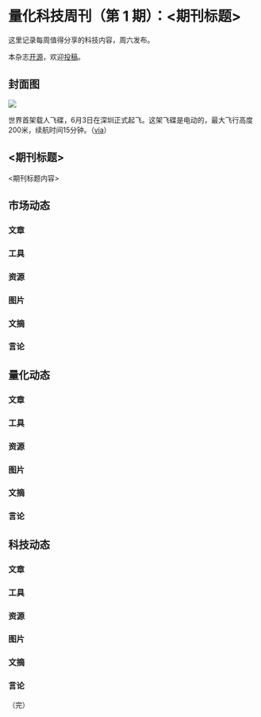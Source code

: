 # 量化科技周刊（第 1 期）：<期刊标题>

这里记录每周值得分享的科技内容，周六发布。

本杂志[开源](https://github.com/Midtown-Innovation/quantech-weekly.git)，欢迎[投稿](https://github.com/Midtown-Innovation/quantech-weekly/issues)。

## 封面图

![](https://cdn.beekka.com/blogimg/asset/202306/bg2023060502.webp)

世界首架载人飞碟，6月3日在深圳正式起飞。这架飞碟是电动的，最大飞行高度200米，续航时间15分钟。（[via](https://www.sohu.com/a/681963859_121384220)）

## <期刊标题>

<期刊标题内容>

## 市场动态

### 文章

### 工具

### 资源

### 图片

### 文摘

### 言论

## 量化动态

### 文章

### 工具

### 资源

### 图片

### 文摘

### 言论

## 科技动态

### 文章

### 工具

### 资源

### 图片

### 文摘

### 言论

（完）


